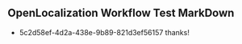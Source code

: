 ## OpenLocalization Workflow Test MarkDown
* 5c2d58ef-4d2a-438e-9b89-821d3ef56157 
thanks!<!--HONumber=Mar16_HO4-->
